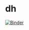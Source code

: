 # dh
[![Binder](https://mybinder.org/badge_logo.svg)](https://mybinder.org/v2/gh/chrisvvarren/dh/master)
